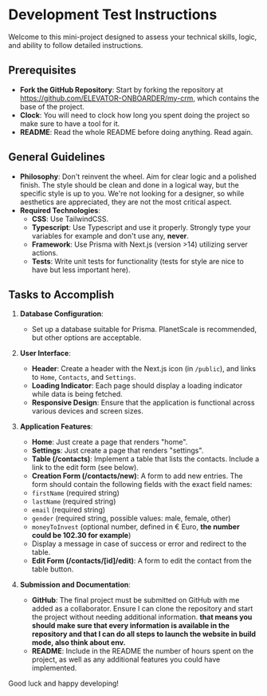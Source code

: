 # Development Test Instructions

Welcome to this mini-project designed to assess your technical skills, logic, and ability to follow detailed instructions.

## Prerequisites

- **Fork the GitHub Repository**: Start by forking the repository at https://github.com/ELEVATOR-ONBOARDER/my-crm, which contains the base of the project.
- **Clock**: You will need to clock how long you spent doing the project so make sure to have a tool for it.
- **README**: Read the whole README before doing anything. Read again.

## General Guidelines

- **Philosophy**: Don't reinvent the wheel. Aim for clear logic and a polished finish. The style should be clean and done in a logical way, but the specific style is up to you. We're not looking for a designer, so while aesthetics are appreciated, they are not the most critical aspect.
- **Required Technologies**:
  - **CSS**: Use TailwindCSS.
  - **Typescript**: Use Typescript and use it properly. Strongly type your variables for example and don't use any, **never**.
  - **Framework**: Use Prisma with Next.js (version >14) utilizing server actions.
  - **Tests**: Write unit tests for functionality (tests for style are nice to have but less important here).

## Tasks to Accomplish

1. **Database Configuration**:
   - Set up a database suitable for Prisma. PlanetScale is recommended, but other options are acceptable.

2. **User Interface**:
   - **Header**: Create a header with the Next.js icon (in `/public`), and links to `Home`, `Contacts`, and `Settings`.
   - **Loading Indicator**: Each page should display a loading indicator while data is being fetched.
   - **Responsive Design**: Ensure that the application is functional across various devices and screen sizes.

3. **Application Features**:
   - **Home**: Just create a page that renders "home".
   - **Settings**: Just create a page that renders "settings".
   - **Table (/contacts)**: Implement a table that lists the contacts. Include a link to the edit form (see below).
   - **Creation Form (/contacts/new)**: A form to add new entries. The form should contain the following fields with the exact field names:
    - `firstName` (required string)
    - `lastName` (required string)
    - `email` (required string)
    - `gender` (required string, possible values: male, female, other)
    - `moneyToInvest` (optional number, defined in € Euro, **the number could be 102.30 for example**)
    - Display a message in case of success or error and redirect to the table.
   - **Edit Form (/contacts/[id]/edit)**: A form to edit the contact from the table button.

4. **Submission and Documentation**:
   - **GitHub**: The final project must be submitted on GitHub with me added as a collaborator. Ensure I can clone the repository and start the project without needing additional information. **that means you should make sure that every information is available in the repository and that I can do all steps to launch the website in build mode, also think about env.**
   - **README**: Include in the README the number of hours spent on the project, as well as any additional features you could have implemented.

Good luck and happy developing!
